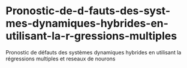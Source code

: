 # Pronostic-de-d-fauts-des-syst-mes-dynamiques-hybrides-en-utilisant-la-r-gressions-multiples
Pronostic de défauts des systèmes dynamiques hybrides en utilisant la régressions multiples et reseaux de nourons
